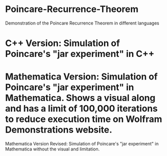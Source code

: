 Poincare-Recurrence-Theorem
===========================

Demonstration of the Poincare Recurrence Theorem in different languages

C++ Version: Simulation of Poincare's "jar experiment" in C++
==
Mathematica Version: Simulation of Poincare's "jar experiment" in Mathematica. Shows a visual along and has a limit of                           100,000 iterations to reduce execution time on Wolfram Demonstrations website. 
==
Mathematica Version Revised: Simulation of Poincare's "jar experiment" in Mathematica without the visual and limitation.
